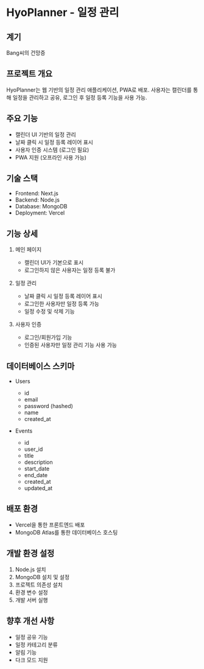 # HyoPlanner - 일정 관리

## 계기
Bang씨의 건망증

## 프로젝트 개요
HyoPlanner는 웹 기반의 일정 관리 애플리케이션, PWA로 배포. 사용자는 캘린더를 통해 일정을 관리하고 공유, 로그인 후 일정 등록 기능을 사용 가능.

## 주요 기능
- 캘린더 UI 기반의 일정 관리
- 날짜 클릭 시 일정 등록 레이어 표시
- 사용자 인증 시스템 (로그인 필요)
- PWA 지원 (오프라인 사용 가능)

## 기술 스택
- Frontend: Next.js
- Backend: Node.js
- Database: MongoDB
- Deployment: Vercel

## 기능 상세
1. 메인 페이지
   - 캘린더 UI가 기본으로 표시
   - 로그인하지 않은 사용자는 일정 등록 불가

2. 일정 관리
   - 날짜 클릭 시 일정 등록 레이어 표시
   - 로그인한 사용자만 일정 등록 가능
   - 일정 수정 및 삭제 기능

3. 사용자 인증
   - 로그인/회원가입 기능
   - 인증된 사용자만 일정 관리 기능 사용 가능

## 데이터베이스 스키마
- Users
  - id
  - email
  - password (hashed)
  - name
  - created_at

- Events
  - id
  - user_id
  - title
  - description
  - start_date
  - end_date
  - created_at
  - updated_at

## 배포 환경
- Vercel을 통한 프론트엔드 배포
- MongoDB Atlas를 통한 데이터베이스 호스팅

## 개발 환경 설정
1. Node.js 설치
2. MongoDB 설치 및 설정
3. 프로젝트 의존성 설치
4. 환경 변수 설정
5. 개발 서버 실행

## 향후 개선 사항
- 일정 공유 기능
- 일정 카테고리 분류
- 알림 기능
- 다크 모드 지원 